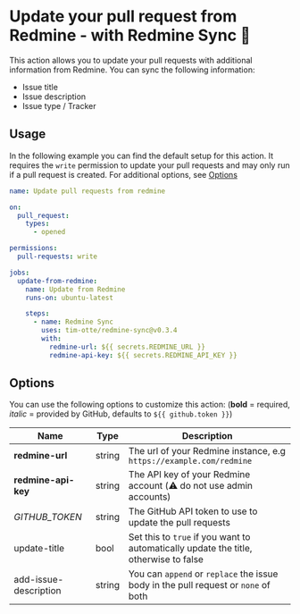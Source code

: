 # Update your pull request from Redmine - with Redmine Sync :arrows_counterclockwise:

This action allows you to update your pull requests with additional information
from Redmine. You can sync the following information:

- Issue title
- Issue description
- Issue type / Tracker

## Usage

In the following example you can find the default setup for this action. It
requires the `write` permission to update your pull requests and may only run if
a pull request is created. For additional options, see [Options](#options)

```yaml
name: Update pull requests from redmine

on:
  pull_request:
    types:
      - opened

permissions:
  pull-requests: write

jobs:
  update-from-redmine:
    name: Update from Redmine
    runs-on: ubuntu-latest

    steps:
      - name: Redmine Sync
        uses: tim-otte/redmine-sync@v0.3.4
        with:
          redmine-url: ${{ secrets.REDMINE_URL }}
          redmine-api-key: ${{ secrets.REDMINE_API_KEY }}
```

## Options

You can use the following options to customize this action: (**bold** =
required, _italic_ = provided by GitHub, defaults to `${{ github.token }}`)

| Name                  | Type   | Description                                                                          |
| --------------------- | ------ | ------------------------------------------------------------------------------------ |
| **redmine-url**       | string | The url of your Redmine instance, e.g `https://example.com/redmine`                  |
| **redmine-api-key**   | string | The API key of your Redmine account (:warning: do not use admin accounts)            |
| _GITHUB_TOKEN_        | string | The GitHub API token to use to update the pull requests                              |
| update-title          | bool   | Set this to `true` if you want to automatically update the title, otherwise to false |
| add-issue-description | string | You can `append` or `replace` the issue body in the pull request or `none` of both   |
